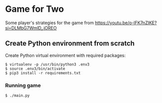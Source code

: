 # Game for Two

Some player's strategies for the game from https://youtu.be/o-lFK7nZIKE?si=DLMbG7WmlD_jOREO

## Create Python environment from scratch

Create Python virtual environment with required packages:

```shell
$ virtualenv -p /usr/bin/python3 .env3
$ source .env3/bin/activate
$ pip3 install -r requirements.txt
```

### Running game

```shell
$ ./main.py
```

